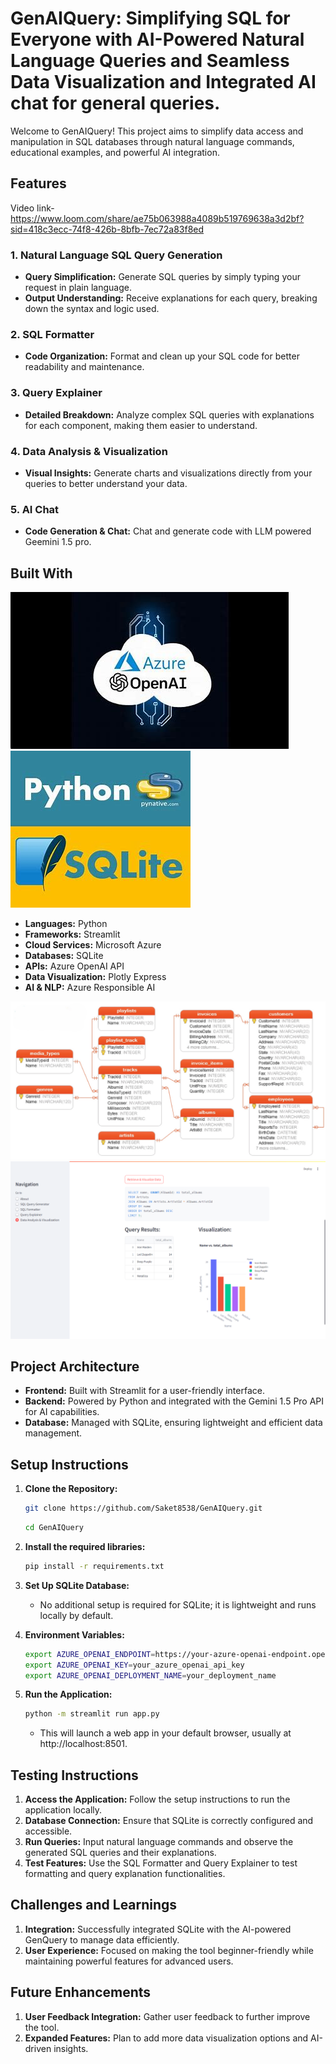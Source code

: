
# GenAIQuery: Simplifying SQL for Everyone with AI-Powered Natural Language Queries and Seamless Data Visualization and Integrated AI chat for general queries.

Welcome to GenAIQuery! This project aims to simplify data access and manipulation in SQL databases through natural language commands, educational examples, and powerful AI integration.


## Features
Video link-https://www.loom.com/share/ae75b063988a4089b519769638a3d2bf?sid=418c3ecc-74f8-426b-8bfb-7ec72a83f8ed
### 1. Natural Language SQL Query Generation
- **Query Simplification:** Generate SQL queries by simply typing your request in plain language.
- **Output Understanding:** Receive explanations for each query, breaking down the syntax and logic used.

### 2. SQL Formatter
- **Code Organization:** Format and clean up your SQL code for better readability and maintenance.

### 3. Query Explainer
- **Detailed Breakdown:** Analyze complex SQL queries with explanations for each component, making them easier to understand.

### 4. Data Analysis & Visualization
- **Visual Insights:** Generate charts and visualizations directly from your queries to better understand your data.

### 5. AI Chat
- **Code Generation & Chat:** Chat and generate code with LLM powered Geemini 1.5 pro.


## Built With
![tools](https://github.com/Saket8538/GenAIQuery/blob/main/Media/azureopenai.jpeg)
![python,sqllite](https://github.com/Saket8538/GenAIQuery/blob/main/Media/sqllite%2Cpython.jpeg)
- **Languages:** Python
- **Frameworks:** Streamlit
- **Cloud Services:** Microsoft Azure
- **Databases:** SQLite
- **APIs:** Azure OpenAI API
- **Data Visualization:** Plotly Express
- **AI & NLP:** Azure Responsible AI

![dbschema](https://github.com/Saket8538/GenAIQuery/blob/main/Media/ER-diagram.png)
![visualisation](https://github.com/Saket8538/GenAIQuery/blob/main/Media/Data%20Analysis%20%26%20Visualization.png)

## Project Architecture

- **Frontend:** Built with Streamlit for a user-friendly interface.
- **Backend:** Powered by Python and integrated with the Gemini 1.5 Pro API for AI capabilities.
- **Database:** Managed with SQLite, ensuring lightweight and efficient data management.

## Setup Instructions

1. **Clone the Repository:**
    ```bash
    git clone https://github.com/Saket8538/GenAIQuery.git
    ```
    ```bash
    cd GenAIQuery
    ```

2. **Install the required libraries:**
    ```bash
    pip install -r requirements.txt
    ```

3. **Set Up SQLite Database:**
    - No additional setup is required for SQLite; it is lightweight and runs locally by default.

4. **Environment Variables:**
    ```bash
    export AZURE_OPENAI_ENDPOINT=https://your-azure-openai-endpoint.openai.azure.com/
    export AZURE_OPENAI_KEY=your_azure_openai_api_key
    export AZURE_OPENAI_DEPLOYMENT_NAME=your_deployment_name
    ```

5. **Run the Application:**
    ```bash
    python -m streamlit run app.py
    ```
    - This will launch a web app in your default browser, usually at http://localhost:8501.

## Testing Instructions

1. **Access the Application:** Follow the setup instructions to run the application locally.
2. **Database Connection:** Ensure that SQLite is correctly configured and accessible.
3. **Run Queries:** Input natural language commands and observe the generated SQL queries and their explanations.
4. **Test Features:** Use the SQL Formatter and Query Explainer to test formatting and query explanation functionalities.

## Challenges and Learnings

1. **Integration:** Successfully integrated SQLite with the AI-powered GenQuery to manage data efficiently.
2. **User Experience:** Focused on making the tool beginner-friendly while maintaining powerful features for advanced users.

## Future Enhancements

1. **User Feedback Integration:** Gather user feedback to further improve the tool.
2. **Expanded Features:** Plan to add more data visualization options and AI-driven insights.

